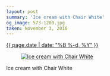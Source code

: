 ```yaml
---
layout: post
summary: 'Ice cream with Chair White'
og_image: 573-1280.jpg
taken: November 3, 2016
---
```


<div class="post">
 <time>
  <a href="/573">
   {{ page.date | date: "%B %-d, %Y" }}
  </a>
 </time>
 <a href="/573">
  <figure data-taken="11/3/2016">
   <img alt="Ice cream with Chair White" sizes="(min-width: 700px) 50vw, calc(100vw - 2rem)" src="{{ site.assets_url }}/573-640.jpg" srcset="{{ site.assets_url }}/573-320.jpg 320w, {{ site.assets_url }}/573-640.jpg 640w, {{ site.assets_url }}/573-960.jpg 960w, {{ site.assets_url }}/573-1280.jpg 1280w"/>
  </figure>
 </a>
 <span>
  Ice cream with Chair White
 </span>
</div>
